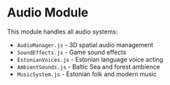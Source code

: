 # Audio Module

This module handles all audio systems:

- `AudioManager.js` - 3D spatial audio management
- `SoundEffects.js` - Game sound effects
- `EstonianVoices.js` - Estonian language voice acting
- `AmbientSounds.js` - Baltic Sea and forest ambience
- `MusicSystem.js` - Estonian folk and modern music